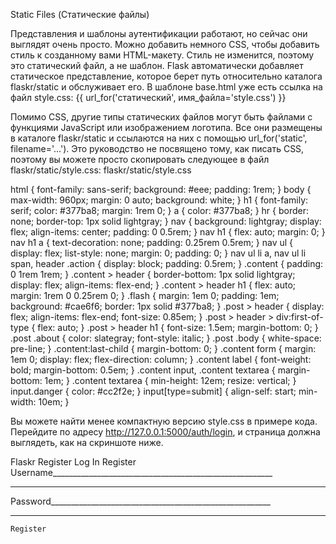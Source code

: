 Static Files (Статические файлы)

Представления и шаблоны аутентификации работают, но сейчас они выглядят очень просто. Можно
добавить немного CSS, чтобы добавить стиль к созданному вами HTML-макету. Стиль не изменится,
поэтому это статический файл, а не шаблон.
Flask автоматически добавляет статическое представление, которое берет путь относительно
каталога flaskr/static и обслуживает его. В шаблоне base.html уже есть ссылка на файл
style.css:
{{ url_for('статический', имя_файла='style.css') }}

Помимо CSS, другие типы статических файлов могут быть файлами с функциями JavaScript или
изображением логотипа. Все они размещены в каталоге flaskr/static и ссылаются на них с помощью
url_for('static', filename='...').
Это руководство не посвящено тому, как писать CSS, поэтому вы можете просто скопировать
следующее в файл flaskr/static/style.css:
flaskr/static/style.css

html { font-family: sans-serif; background: #eee; padding: 1rem; }
body { max-width: 960px; margin: 0 auto; background: white; }
h1 { font-family: serif; color: #377ba8; margin: 1rem 0; }
a { color: #377ba8; }
hr { border: none; border-top: 1px solid lightgray; }
nav { background: lightgray; display: flex; align-items: center; padding: 0 0.5rem; }
nav h1 { flex: auto; margin: 0; }
nav h1 a { text-decoration: none; padding: 0.25rem 0.5rem; }
nav ul  { display: flex; list-style: none; margin: 0; padding: 0; }
nav ul li a, nav ul li span, header .action { display: block; padding: 0.5rem; }
.content { padding: 0 1rem 1rem; }
.content > header { border-bottom: 1px solid lightgray; display: flex; align-items: flex-end; }
.content > header h1 { flex: auto; margin: 1rem 0 0.25rem 0; }
.flash { margin: 1em 0; padding: 1em; background: #cae6f6; border: 1px solid #377ba8; }
.post > header { display: flex; align-items: flex-end; font-size: 0.85em; }
.post > header > div:first-of-type { flex: auto; }
.post > header h1 { font-size: 1.5em; margin-bottom: 0; }
.post .about { color: slategray; font-style: italic; }
.post .body { white-space: pre-line; }
.content:last-child { margin-bottom: 0; }
.content form { margin: 1em 0; display: flex; flex-direction: column; }
.content label { font-weight: bold; margin-bottom: 0.5em; }
.content input, .content textarea { margin-bottom: 1em; }
.content textarea { min-height: 12em; resize: vertical; }
input.danger { color: #cc2f2e; }
input[type=submit] { align-self: start; min-width: 10em; }

Вы можете найти менее компактную версию style.css в примере кода.
Перейдите по адресу http://127.0.0.1:5000/auth/login, и страница должна выглядеть, как на
скриншоте ниже.

Flaskr                                          Register Log In
Register
Username_______________________________________________________
_______________________________________________________________
Password_______________________________________________________
_______________________________________________________________
    Register
